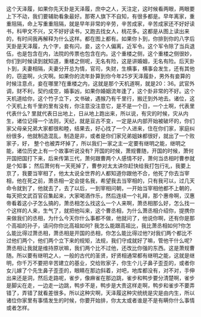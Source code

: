 这个天泽履，如果你先天卦是天泽履，庶中之人，天注定，这时候看两眼，两眼要上下不动，我们要辅助看象最好。那寄人旗下不自知，有很多都是。早年离家，重重阻隔，命上写重重阻隔，就是早年非常的辛劳，辛苦成家，辛苦成家还不好好读书，科甲文不兴，又不好好读书，又跑去找女人，桃花多。这都是从图上读出来的，有时间我再解释为什么这样。都在图上都有。如果你卜到，你排到你的八字后天卦是天泽履，九个字，妾有闪，妾，这个人偏离，近军令。这个军令除了当兵退伍，也是包含在内，法院的传票也包含在内。这个重楼之侧，这个重楼之侧很妙，你们到时候读到就知道，重楼之侧呢，无名有险，这是讲婚姻，无名有险。后天卦卜到，夫妻相隔，夫妻分开总为情，官司，失财，生横事，横事会发生，还有其他的，窃盗啊，火灾啊。如果你的流年卦算到你今年25岁天泽履卦，男外有妾算的时候注意点，妾在哪里?在重楼之内，这就是那个天机道啊，就是20：36。武官外调，财不利，契约成空，婚事凶，如果你婚姻流年逢了，这个卦非常的不好。这个天机道给你，这个竹子立下，文书破，遇猴乃有千里行，搬迁到外地去。诸位，这个天机上有千里的里有没有，你注意没注意它，是不是一个日，一个土啊，代表里代表什么? 里就代表日出地上，日从地上跑出来，所以说，有灾的时候，灾从内生，诸位记得一个法则，天纪，就是亘古不变，一定是从内部开始被破坏的，你们家父母亲兄弟大家都很和睦，结果去，好心找了一个人进来，住在你们家，家庭纠纷很多，他就制造混乱，制造是非，或者是你们家兄弟姐妹都很好，就出了一个败家子，好， 整个也被弄坏掉了，所以我们一家之主一定要有继明之能，继明之能，诸位历史上有一个故事听说没有? 开国的时候，萧规曹随，开国的时候，萧何开国把国打下来，后来传第三代，萧何跟曹两个人感情不好，萧何当丞相时曹参就是个知事； 然后萧何有一天死掉了，曹参对太太讲你赶快给我打包行礼，我要上京了，我要当宰相了，他太太说全世界的人都知道你跟他不合，他死了你去当宰相，他在死之前，萧丞相一定会提名我，希望我去当宰相的，只有我可以，过几天命令就到了，他就去了，去了以后，一到宰相问朝，一开始当宰相他都不上朝的，每天把文武百官召集起来，大家喝酒作乐，然后连续一个礼拜，那个惠帝啊，汉惠帝看着这小子怎么搞的，萧丞相怎么找这么一个人来啊，萧丞相那么好，怎么找一个这样的人来，生气了，就把他叫来，这个曹丞相，为什么萧丞相介绍你，提携你来做我们的丞相，为什么今天你什么事都不做，他就问了，他说你啊，还有你是那个高祖的孙子，请问你你比高祖如何? 我怎么能跟高祖比，我比萧丞相如何?你怎么能比得过萧丞相，萧丞相是开国的丞相，你怎么能比得过他?对我们两个都比不过他们两个，他们两个立下来的规矩，法规，我们守成就好了嘛，管他干什么呢?萧丞相让我就是维持原状嘛，我们两个比不过他，还改比你强的东西。这是萧规曹随。所以要有继明之人，一般的古代的圣贤，好贤相通常都有继明之能，这就是继明，你千万不要把辛苦建立的基业，交给败家子，你生个儿子鼻子歪歪的，或者你女儿嫁了个先生鼻子歪歪的，眼睛在那边斜着，对吧，地库都没有，对不对，手伸出来还是洞，然后走路呢，雀步，像麻雀在那边跳，雀步和鸭步要分清楚啊，雀步是脚尖在走，一边走一边跳，鸭步不是，鸭步是大贵这样走啊，鸭步和雀步不要弄错了，弄错了就看差很多。所以这种灾啊，天泽履这种灾统统是灾是由内生，所以诸位你家里有事情发生的时候，你要开始排，你太太或者谁是不是有瞒你什么事情或者怎样。